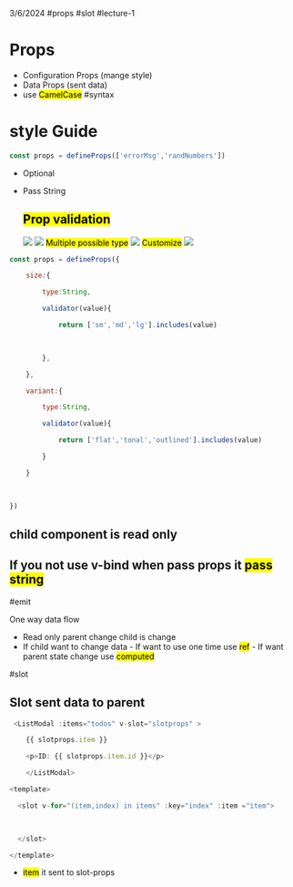 3/6/2024
#props #slot #lecture-1 
# Props
- Configuration Props (mange style)
- Data Props (sent data)
- use <mark class="hltr-yellow">CamelCase</mark>
#syntax
# style Guide

```js
const props = defineProps(['errorMsg','randNumbers'])
```
- Optional
- Pass String

	## <mark class="hltr-red">Prop validation</mark>
	
	![](https://i.imgur.com/YsdvPcm.png)
	![](https://i.imgur.com/VoD1vM7.png)
<mark class="hltr-red">	Multiple possible type</mark>
	![](https://i.imgur.com/epK4nOV.png)
	<mark class="hltr-red">Customize</mark>
	![](https://i.imgur.com/NiOusJ9.png)
```js
const props = defineProps({

    size:{

        type:String,

        validator(value){

            return ['sm','md','lg'].includes(value)

  

        },

    },

    variant:{

        type:String,

        validator(value){

            return ['flat','tonal','outlined'].includes(value)

        }

    }

  

})
```


## child component is read only
## If you not use v-bind when pass props it <mark class="hltr-yellow">pass string</mark> 
#emit

One way data flow
- Read only parent change child is change
- If child want to change data
		- If want to use one time use <mark class="hltr-yellow">ref</mark>
		- If want parent state change use <mark class="hltr-yellow">computed</mark>

#slot
## Slot sent data to parent
```js Todolist.vue
 <ListModal :items="todos" v-slot="slotprops" >

    {{ slotprops.item }}

    <p>ID: {{ slotprops.item.id }}</p>

    </ListModal>
```

```js ListModal.vue
<template>

  <slot v-for="(item,index) in items" :key="index" :item ="item">

  

  </slot>

</template>
```
- <mark class="hltr-yellow">item</mark> it sent to slot-props


